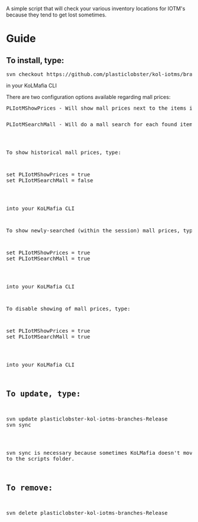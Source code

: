 A simple script that will check your various inventory locations for IOTM's because they tend to get lost sometimes.

Guide
=====

To install, type:
----------------------
<pre>
svn checkout https://github.com/plasticlobster/kol-iotms/branches/Release
</pre>

in your KoLMafia CLI

There are two configuration options available regarding mall prices:
<pre>
PLIotMShowPrices - Will show mall prices next to the items if set to true.
<pre>
<pre>
PLIotMSearchMall - Will do a mall search for each found item rather than using historical prices.
</pre>

To show historical mall prices, type:
<pre>
set PLIotMShowPrices = true
set PLIotMSearchMall = false
</pre>
into your KoLMafia CLI

To show newly-searched (within the session) mall prices, type:
<pre>
set PLIotMShowPrices = true
set PLIotMSearchMall = true
</pre>
into your KoLMafia CLI

To disable showing of mall prices, type:
<pre>
set PLIotMShowPrices = true
set PLIotMSearchMall = true
</pre>
into your KoLMafia CLI

To update, type:
----------------------
<pre>
svn update plasticlobster-kol-iotms-branches-Release
svn sync
</pre>
svn sync is necessary because sometimes KoLMafia doesn't move updates to the scripts folder.

To remove:
----------------------
<pre>
svn delete plasticlobster-kol-iotms-branches-Release
</pre>
